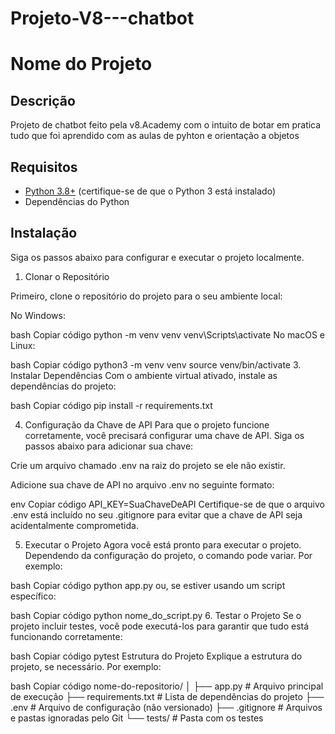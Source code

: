 # Projeto-V8---chatbot
# Nome do Projeto

## Descrição

Projeto de chatbot feito pela v8.Academy com o intuito de botar em pratica tudo que foi aprendido com as aulas de pyhton e orientação a objetos

## Requisitos

- [Python 3.8+](https://www.python.org/downloads/) (certifique-se de que o Python 3 está instalado)
- Dependências do Python

## Instalação

Siga os passos abaixo para configurar e executar o projeto localmente.

1. Clonar o Repositório

Primeiro, clone o repositório do projeto para o seu ambiente local:

No Windows:

bash
Copiar código
python -m venv venv
venv\Scripts\activate
No macOS e Linux:

bash
Copiar código
python3 -m venv venv
source venv/bin/activate
3. Instalar Dependências
Com o ambiente virtual ativado, instale as dependências do projeto:

bash
Copiar código
pip install -r requirements.txt

4. Configuração da Chave de API
Para que o projeto funcione corretamente, você precisará configurar uma chave de API. Siga os passos abaixo para adicionar sua chave:

Crie um arquivo chamado .env na raiz do projeto se ele não existir.

Adicione sua chave de API no arquivo .env no seguinte formato:

env
Copiar código
API_KEY=SuaChaveDeAPI
Certifique-se de que o arquivo .env está incluído no seu .gitignore para evitar que a chave de API seja acidentalmente comprometida.

5. Executar o Projeto
Agora você está pronto para executar o projeto. Dependendo da configuração do projeto, o comando pode variar. Por exemplo:

bash
Copiar código
python app.py
ou, se estiver usando um script específico:

bash
Copiar código
python nome_do_script.py
6. Testar o Projeto
Se o projeto incluir testes, você pode executá-los para garantir que tudo está funcionando corretamente:

bash
Copiar código
pytest
Estrutura do Projeto
Explique a estrutura do projeto, se necessário. Por exemplo:

bash
Copiar código
nome-do-repositorio/
│
├── app.py              # Arquivo principal de execução
├── requirements.txt    # Lista de dependências do projeto
├── .env                # Arquivo de configuração (não versionado)
├── .gitignore          # Arquivos e pastas ignoradas pelo Git
└── tests/              # Pasta com os testes
